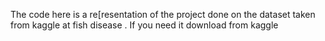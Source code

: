The code here is a re[resentation of the project done on the dataset taken from kaggle at fish disease . If you need it download from kaggle
